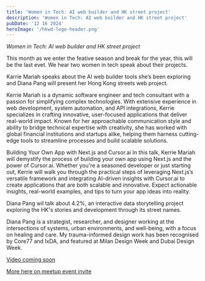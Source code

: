 ```yaml
---
title: 'Women in Tech: AI web builder and HK street project'
description: 'Women in Tech: AI web builder and HK street project'
pubDate: '12 16 2024'
heroImage: '/hkwd-logo-header.png'
---
```


*Women in Tech: AI web builder and HK street project*

This month as we enter the feative season and break for the year, this will be the last evet. We hear two women in tech speak about their projects.

Karrie Mariah speaks about the AI web builder tools she’s been exploring and Diana Pang will present her Hong Kong streets web project.

Kerrie Mariah is a dynamic software engineer and tech consultant with a passion for simplifying complex technologies. With extensive experience in web development, system automation, and API integrations, Kerrie specializes in crafting innovative, user-focused applications that deliver real-world impact. Known for her approachable communication style and ability to bridge technical expertise with creativity, she has worked with global financial institutions and startups alike, helping them harness cutting-edge tools to streamline processes and build scalable solutions.

Building Your Own App with Next.js and Cursor.ai In this talk, Kerrie Mariah will demystify the process of building your own app using Next.js and the power of Cursor.ai. Whether you're a seasoned developer or just starting out, Kerrie will walk you through the practical steps of leveraging Next.js’s versatile framework and integrating AI-driven insights with Cursor.ai to create applications that are both scalable and innovative. Expect actionable insights, real-world examples, and tips to turn your app ideas into reality.

Diana Pang wil talk about 4.2%, an interactive data storytelling project exploring the HK's stories and development through its street names.

Diana Pang is a strategist, researcher, and designer working at the intersections of systems, urban environments, and well-being, with a focus on healing and care. My trauma-informed design work has been recognised by Core77 and IxDA, and featured at Milan Design Week and Dubai Design Week.

[Video coming soon]()

[More here on meetup event invite](https://www.meetup.com/hk-web-dev/events/304981141/?eventOrigin=group_events_list)
